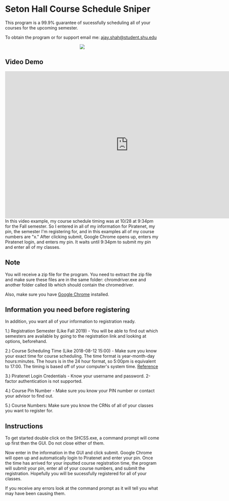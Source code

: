 # Seton Hall Course Schedule Sniper

This program is a 99.9% guarantee of sucessfully scheduling all of your courses for the upcoming semester.

To obtain the program or for support email me: ajay.shah@student.shu.edu
<p align="center">
    <img src="https://i.imgur.com/KQb3Ztd.png">
 </p>  
 
## Video Demo
<iframe width="804" height="480" src="https://www.youtube.com/embed/bubaP4So93g" frameborder="0" allow="autoplay; encrypted-media" allowfullscreen></iframe>
In this video example, my course schedule timing was at 10/28 at 9:34pm for the Fall semester. So I entered in all of my information for Piratenet, my pin, the semester I'm registering for, and in this examples all of my course numbers are "x."
After clicking submit, Google Chrome opens up, enters my Piratenet login, and enters my pin. It waits until 9:34pm to submit my pin and enter all of my classes.

## Note
You will receive a zip file for the program. You need to extract the zip file and make sure these files are in the same folder: chromdriver.exe and another folder called lib which should contain the chromedriver.

Also, make sure you have [Google Chrome](https://www.google.com/chrome/) installed.

## Information you need before registering
In addition, you want all of your information to registration ready.


1.) Registration Semester (Like Fall 2019) - You will be able to find out which semesters are available
    by going to the registration link and looking at options, beforehand.

2.) Course Scheduling Time (Like 2018-08-12 15:00) - Make sure you know your exact time for course
    scheduling. The time format is year-month-day hours:minutes. The hours is in the 24 hour format,
    so 5:00pm is equivalent to 17:00. The timing is based off of your computer's system time. [Reference](http://militarytimechart.com/)

3.) Piratenet Login Credentials - Know your username and password. 2-factor authentication is not supported.

4.) Course Pin Number - Make sure you know your PIN number or contact your advisor to find out.

5.) Course Numbers: Make sure you know the CRNs of all of your classes you want to register for.

## Instructions
To get started double click on the SHCSS.exe, a command prompt will come up first
then the GUI. Do not close either of them.

Now enter in the information in the GUI and click submit. Google Chrome will open up and automatically login to Piratenet and enter your pin. Once the time has arrived for your inputted course registration time, the program will submit your pin, enter all of your course numbers, and submit the registration. Hopefully you will be sucessfully registered for all of your classes.

If you receive any errors look at the command prompt as it will tell you what may have been causing them.


